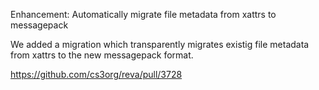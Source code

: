 Enhancement: Automatically migrate file metadata from xattrs to messagepack

We added a migration which transparently migrates existig file metadata from xattrs to the new messagepack format.

https://github.com/cs3org/reva/pull/3728
